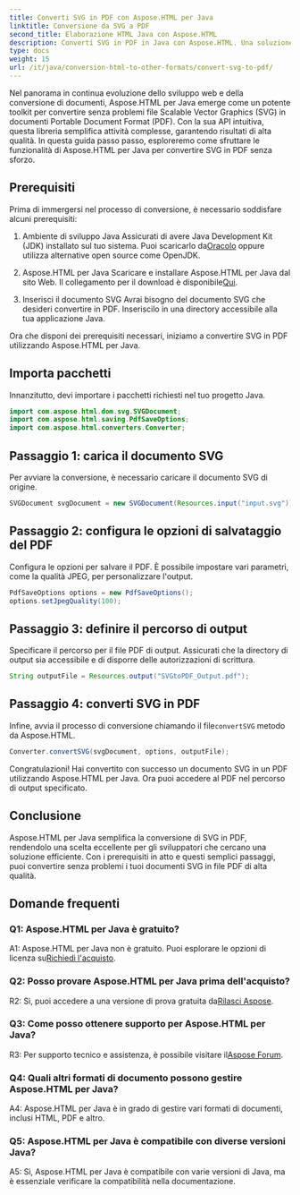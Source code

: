 ```yaml
---
title: Converti SVG in PDF con Aspose.HTML per Java
linktitle: Conversione da SVG a PDF
second_title: Elaborazione HTML Java con Aspose.HTML
description: Converti SVG in PDF in Java con Aspose.HTML. Una soluzione perfetta per la conversione di documenti di alta qualità.
type: docs
weight: 15
url: /it/java/conversion-html-to-other-formats/convert-svg-to-pdf/
---
```


Nel panorama in continua evoluzione dello sviluppo web e della conversione di documenti, Aspose.HTML per Java emerge come un potente toolkit per convertire senza problemi file Scalable Vector Graphics (SVG) in documenti Portable Document Format (PDF). Con la sua API intuitiva, questa libreria semplifica attività complesse, garantendo risultati di alta qualità. In questa guida passo passo, esploreremo come sfruttare le funzionalità di Aspose.HTML per Java per convertire SVG in PDF senza sforzo.

## Prerequisiti

Prima di immergersi nel processo di conversione, è necessario soddisfare alcuni prerequisiti:

1. Ambiente di sviluppo Java
 Assicurati di avere Java Development Kit (JDK) installato sul tuo sistema. Puoi scaricarlo da[Oracolo](https://www.oracle.com/java/technologies/javase-downloads.html) oppure utilizza alternative open source come OpenJDK.

2. Aspose.HTML per Java
 Scaricare e installare Aspose.HTML per Java dal sito Web. Il collegamento per il download è disponibile[Qui](https://releases.aspose.com/html/java/).

3. Inserisci il documento SVG
Avrai bisogno del documento SVG che desideri convertire in PDF. Inseriscilo in una directory accessibile alla tua applicazione Java.

Ora che disponi dei prerequisiti necessari, iniziamo a convertire SVG in PDF utilizzando Aspose.HTML per Java.

## Importa pacchetti

Innanzitutto, devi importare i pacchetti richiesti nel tuo progetto Java.

```java
import com.aspose.html.dom.svg.SVGDocument;
import com.aspose.html.saving.PdfSaveOptions;
import com.aspose.html.converters.Converter;
```

## Passaggio 1: carica il documento SVG

Per avviare la conversione, è necessario caricare il documento SVG di origine.

```java
SVGDocument svgDocument = new SVGDocument(Resources.input("input.svg"));
```

## Passaggio 2: configura le opzioni di salvataggio del PDF

Configura le opzioni per salvare il PDF. È possibile impostare vari parametri, come la qualità JPEG, per personalizzare l'output.

```java
PdfSaveOptions options = new PdfSaveOptions();
options.setJpegQuality(100);
```

## Passaggio 3: definire il percorso di output

Specificare il percorso per il file PDF di output. Assicurati che la directory di output sia accessibile e di disporre delle autorizzazioni di scrittura.

```java
String outputFile = Resources.output("SVGtoPDF_Output.pdf");
```

## Passaggio 4: converti SVG in PDF

 Infine, avvia il processo di conversione chiamando il file`convertSVG` metodo da Aspose.HTML.

```java
Converter.convertSVG(svgDocument, options, outputFile);
```

Congratulazioni! Hai convertito con successo un documento SVG in un PDF utilizzando Aspose.HTML per Java. Ora puoi accedere al PDF nel percorso di output specificato.

## Conclusione

Aspose.HTML per Java semplifica la conversione di SVG in PDF, rendendolo una scelta eccellente per gli sviluppatori che cercano una soluzione efficiente. Con i prerequisiti in atto e questi semplici passaggi, puoi convertire senza problemi i tuoi documenti SVG in file PDF di alta qualità.

## Domande frequenti

### Q1: Aspose.HTML per Java è gratuito?

 A1: Aspose.HTML per Java non è gratuito. Puoi esplorare le opzioni di licenza su[Richiedi l'acquisto](https://purchase.aspose.com/buy).

### Q2: Posso provare Aspose.HTML per Java prima dell'acquisto?

 R2: Sì, puoi accedere a una versione di prova gratuita da[Rilasci Aspose](https://releases.aspose.com/html/java).

### Q3: Come posso ottenere supporto per Aspose.HTML per Java?

 R3: Per supporto tecnico e assistenza, è possibile visitare il[Aspose Forum](https://forum.aspose.com/).

### Q4: Quali altri formati di documento possono gestire Aspose.HTML per Java?

A4: Aspose.HTML per Java è in grado di gestire vari formati di documenti, inclusi HTML, PDF e altro.

### Q5: Aspose.HTML per Java è compatibile con diverse versioni Java?

A5: Sì, Aspose.HTML per Java è compatibile con varie versioni di Java, ma è essenziale verificare la compatibilità nella documentazione.